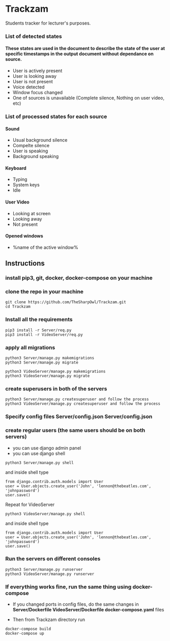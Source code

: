 # Trackzam
Students tracker for lecturer's purposes.

### List of detected states
#### These states are used in the document to describe the state of the user at specific timestamps in the output document without dependance on source.

* User is actively present
* User is looking away
* User is not present
* Voice detected
* Window focus changed
* One of sources is unavailable (Complete silence, Nothing on user video, etc)

### List of processed states for each source

#### Sound
* Usual background silence
* Compelte silence
* User is speaking
* Background speaking

#### Keyboard
* Typing
* System keys
* Idle

#### User Video
* Looking at screen
* Looking away
* Not present

#### Opened windows
* %name of the active window%



## Instructions

### install pip3, git, docker, docker-compose on your machine

### clone the repo in your machine
```
git clone https://github.com/TheSharpOwl/Trackzam.git
cd Trackzam
```

### Install all the requirements
```
pip3 install -r Server/req.py
pip3 install -r VideoServer/req.py
```

### apply all migrations
```
python3 Server/manage.py makemigrations
python3 Server/manage.py migrate

python3 VideoServer/manage.py makemigrations
python3 VideoServer/manage.py migrate
```

### create superusers in both of the servers
```
python3 Server/manage.py createsuperuser and follow the process
python3 VideoServer/manage.py createsuperuser and follow the process
```

### Specify config files Server/config.json Server/config.json


### create regular users (the same users should be on both servers)
  * you can use django admin panel
  * you can use django shell
```
python3 Server/manage.py shell
```
and inside shell type
```
from django.contrib.auth.models import User
user = User.objects.create_user('John', 'lennon@thebeatles.com', 'johnpassword')
user.save()
```

Repeat for VideoServer
```
python3 VideoServer/manage.py shell
```
and inside shell type
```
from django.contrib.auth.models import User
user = User.objects.create_user('John', 'lennon@thebeatles.com', 'johnpassword')
user.save()
```

### Run the servers on different consoles
```
python3 Server/manage.py runserver
python3 VideoServer/manage.py runserver
```

### If everything works fine, run the same thing using docker-compose

  * If you changed ports in config files, do the same changes in **Server/Dockerfile VideoServer/Dockerfile docker-compose.yaml** files
  
  * Then from Trackzam directory run
  ```
  docker-compose build
  docker-compose up
  ```
